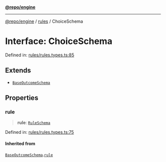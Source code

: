 [**@repo/engine**](../../README.md)

***

[@repo/engine](../../modules.md) / [rules](../README.md) / ChoiceSchema

# Interface: ChoiceSchema

Defined in: [rules/rules.types.ts:85](https://github.com/alexqguo/drinking-board-game-v3/blob/7f2d27c7cff47bd1f99b310eade07186901fdb07/packages/engine/src/rules/rules.types.ts#L85)

## Extends

- [`BaseOutcomeSchema`](BaseOutcomeSchema.md)

## Properties

### rule

> **rule**: [`RuleSchema`](../type-aliases/RuleSchema.md)

Defined in: [rules/rules.types.ts:75](https://github.com/alexqguo/drinking-board-game-v3/blob/7f2d27c7cff47bd1f99b310eade07186901fdb07/packages/engine/src/rules/rules.types.ts#L75)

#### Inherited from

[`BaseOutcomeSchema`](BaseOutcomeSchema.md).[`rule`](BaseOutcomeSchema.md#rule)

